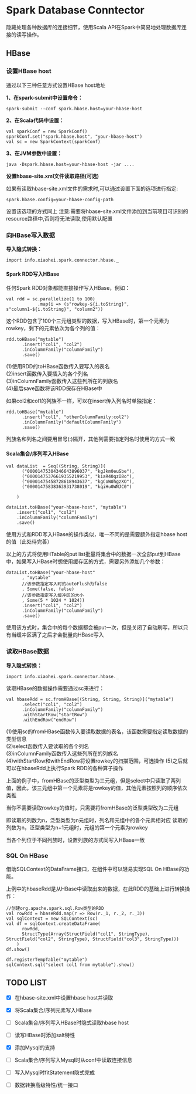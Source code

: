 # Spark Database Conntector

隐藏处理各种数据库的连接细节，使用Scala API在Spark中简易地处理数据库连接的读写操作。

## HBase

### 设置HBase host

通过以下三种任意方式设置HBase host地址

**1、在spark-submit中设置命令：**

```
spark-submit --conf spark.hbase.host=your-hbase-host
```

**2、在Scala代码中设置：**

```
val sparkConf = new SparkConf()
sparkConf.set("spark.hbase.host", "your-hbase-host")
val sc = new SparkContext(sparkConf)
```

**3、在JVM参数中设置：**

```
java -Dspark.hbase.host=your-hbase-host -jar ....
```

**设置hbase-site.xml文件读取路径(可选)**

如果有读取hbase-site.xml文件的需求时,可以通过设置下面的选项进行指定:

```
spark.hbase.config=your-hbase-config-path
```

设置该选项的方式同上
注意:需要将hbase-site.xml文件添加到当前项目可识别的resource路径中,否则将无法读取,使用默认配置

### 向HBase写入数据

**导入隐式转换：**

```
import info.xiaohei.spark.connector.hbase._
```

#### Spark RDD写入HBase

任何Spark RDD对象都能直接操作写入HBase，例如：

```
val rdd = sc.parallelize(1 to 100)
            .map(i => (s"rowkey-${i.toString}", s"column1-${i.toString}", "column2"))
```

这个RDD包含了100个三元组类型的数据，写入HBase时，第一个元素为rowkey，剩下的元素依次为各个列的值：

```
rdd.toHBase("mytable")
      .insert("col1", "col2")
      .inColumnFamily("columnFamily")
      .save()
```

(1)使用RDD的toHBase函数传入要写入的表名   
(2)insert函数传入要插入的各个列名   
(3)inColumnFamily函数传入这些列所在的列族名   
(4)最后save函数将该RDD保存在HBase中

如果col2和col1的列族不一样，可以在insert传入列名时单独指定：

```
rdd.toHBase("mytable")
      .insert("col1", "otherColumnFamily:col2")
      .inColumnFamily("defaultColumnFamily")
      .save()
```

列族名和列名之间要用冒号(:)隔开，其他列需要指定列名时使用的方式一致

#### Scala集合/序列写入HBase

```
val dataList  = Seq[(String, String)](
      ("00001475304346643896037", "kgJkm0euSbe"),
      ("00001475376619355219953", "kiaR40qzI8o"),
      ("00001475458728618943637", "kgCoW0hgzXO"),
      ("00001475838363931738019", "kqiHu0WNJC0")

    )

dataList.toHBase("your-hbase-host", "mytable")
	.insert("col1", "col2")
	.inColumnFamily("columnFamily")
	.save()
```

使用方式和RDD写入HBase的操作类似，唯一不同的是需要额外指定hbase host的值（此处待完善）

以上的方式将使用HTable的put list批量将集合中的数据一次全部put到HBase中，如果写入HBase时想使用缓存区的方式，需要另外添加几个参数：

```
dataList.toHBase("your-hbase-host"
      , "mytable"
      //该参数指定写入时的autoFlush为false
      , Some(false, false)
      //该参数指定写入缓冲区的大小
      , Some(5 * 1024 * 1024))
      .insert("col1", "col2")
      .inColumnFamily("columnFamily")
      .save()
```

使用该方式时，集合中的每个数据都会被put一次，但是关闭了自动刷写，所以只有当缓冲区满了之后才会批量向HBase写入

### 读取HBase数据

**导入隐式转换：**

```
import info.xiaohei.spark.connector.hbase._
```

读取HBase的数据操作需要通过sc来进行：

```
val hbaseRdd = sc.fromHBase[(String, String, String)]("mytable")
      .select("col1", "col2")
      .inColumnFamily("columnFamily")
      .withStartRow("startRow")
      .withEndRow("endRow")
```

(1)使用sc的fromHBase函数传入要读取数据的表名，该函数需要指定读取数据的类型信息   
(2)select函数传入要读取的各个列名   
(3)inColumnFamily函数传入这些列所在的列族名   
(4)withStartRow和withEndRow将设置rowkey的扫描范围，可选操作
(5)之后就可以在hbaseRdd上执行Spark RDD的各种算子操作

上面的例子中，fromHBase的泛型类型为三元组，但是select中只读取了两列值，因此，该三元组中第一个元素将是rowkey的值，其他元素按照列的顺序依次类推   

当你不需要读取rowkey的值时，只需要将fromHBase的泛型类型改为二元组

即读取的列数为n，泛型类型为n元组时，列名和元组中的各个元素相对应
读取的列数为n，泛型类型为n+1元组时，元组的第一个元素为rowkey

当各个列位于不同列族时，设置列族的方式同写入HBase一致

### SQL On HBase

借助SQLContext的DataFrame接口，在组件中可以轻易实现SQL On HBase的功能。

上例中的hbaseRdd是从HBase中读取出来的数据，在此RDD的基础上进行转换操作：

```
//创建org.apache.spark.sql.Row类型的RDD
val rowRdd = hbaseRdd.map(r => Row(r._1, r._2, r._3))
val sqlContext = new SQLContext(sc)
val df = sqlContext.createDataFrame(
      rowRdd,
      StructType(Array(StructField("col1", StringType), StructField("col2", StringType), StructField("col3", StringType)))
    )
df.show()

df.registerTempTable("mytable")
sqlContext.sql("select col1 from mytable").show()
```


## TODO LIST

- [x] 在hbase-site.xml中设置hbase host并读取
- [x] 将Scala集合/序列元素写入HBase   
- [ ] Scala集合/序列写入HBase时隐式读取hbase host
- [ ] 读写HBase时添加salt特性
- [x] 添加Mysql的支持
- [ ] Scala集合/序列写入Mysql时从conf中读取连接信息
- [ ] 写入Mysql时fitStatement隐式完成
- [ ] 数据转换高级特性/统一接口


